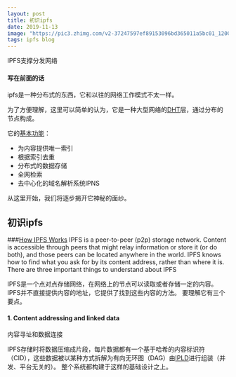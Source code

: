 ```yaml
---
layout: post
title: 初识ipfs
date: 2019-11-13
image: "https://pic3.zhimg.com/v2-37247597ef89153096bd365011a5bc01_1200x500.jpg"
tags: ipfs blog
---
```


IPFS支撑分发网络

#### 写在前面的话

ipfs是一种分布式的东西，它和以往的网络工作模式不太一样。

为了方便理解，这里可以简单的认为，它是一种大型网络的[DHT](https://baike.baidu.com/item/DHT/1007999)层，通过分布的节点构成。

它的[基本功能](https://ipfs.io/#how)：
- 为内容提供唯一索引
- 根据索引去重
- 分布式的数据存储
- 全网检索
- 去中心化的域名解析系统IPNS

从这里开始，我们将逐步揭开它神秘的面纱。

## 初识ipfs

###[How IPFS Works](https://docs.ipfs.io/introduction/how-ipfs-works/)
IPFS is a peer-to-peer (p2p) storage network. Content is accessible through peers that might relay information or store it (or do both), and those peers can be located anywhere in the world. IPFS knows how to find what you ask for by its content address, rather than where it is.   
There are three important things to understand about IPFS  

IPFS是一个点对点存储网络，在网络上的节点可以读取或者存储一定的内容。IPFS并不直接提供内容的地址，它提供了找到这些内容的方法。
要理解它有三个要点。  

#### 1. Content addressing and linked data
内容寻址和数据连接

IPFS存储时将数据压缩成片段，每片数据都有一个基于哈希的内容标识符（CID），这些数据被以某种方式拆解为有向无环图（DAG）由[IPLD](https://ipld.io/)进行组装（并发、平台无关的）。
整个系统都构建于这样的基础设计之上。


